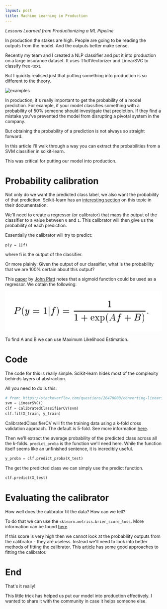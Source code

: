 ```yaml
---
layout: post
title: Machine Learning in Production
---
```


*Lessons Learned from Productionizing a ML Pipeline*

In production the stakes are high. People are going to be reading the outputs from the model. And the outputs better make sense. 

Recently my team and I created a NLP classifier and put it into production on a large insurance dataset. It uses TfidfVectorizer and LinearSVC to classify free-text.

But I quickly realised just that putting something into production is so different to the theory.

![examples](https://i.redd.it/5zz3wrn5ypm41.jpg )

In production, it's really important to get the probability of a model prediction. For example, if your model classifies something with a probability of 50% someone should investigate that prediction. If they find a mistake you've prevented the model from disrupting a pivotal system in the company.

But obtaining the probability of a prediction is not always so straight forward.

In this article I'll walk through a way you can extract the probabilities from a SVM classifier in scikit-learn.

This was critical for putting our model into production. 


# Probability calibration

Not only do we want the predicted class label, we also want the probability of that prediction. Scikit-learn has an [interesting section](https://scikit-learn.org/stable/modules/calibration.html) on this topic in their documentation.

We'll need to create a regressor (or calibrator) that maps the output of the classifier to a value between `0` and `1`. This calibrator will then give us the probability of each prediction. 

Essentially the calibrator will try to predict:

`p(y = 1|f)`

where fi is the output of the classifier.

Or more plainly: Given the output of our classifier, what is the probability that we are 100% certain about this output?


This [paper](https://www.researchgate.net/publication/2594015_Probabilistic_Outputs_for_Support_Vector_Machines_and_Comparisons_to_Regularized_Likelihood_Methods) by [John Platt](https://en.wikipedia.org/wiki/John_Platt_(computer_scientist)) notes that a sigmoid function could be used as a regressor. We obtain the following:


![img](/images/production/sigmoid.png)


To find A and B we can use Maximum Likelihood Estimation.


# Code

The code for this is really simple. Scikit-learn hides most of the complexity behinds layers of abstraction. 


<!-- `predict_proba` is the function that we'll need here. While the function itself seems like an unfinished sentence, it is incredibly useful.  -->

All you need to do is this:


```python
# from: https://stackoverflow.com/questions/26478000/converting-linearsvcs-decision-function-to-probabilities-scikit-learn-python
svm = LinearSVC()
clf = CalibratedClassifierCV(svm) 
clf.fit(X_train, y_train)
```

CalibratedClassifierCV will fit the training data using a k-fold cross validation approach. The default is 5-fold. See more information [here](https://scikit-learn.org/stable/modules/generated/sklearn.calibration.CalibratedClassifierCV.html#sklearn.calibration.CalibratedClassifierCV). 

Then we'll extract the average probability of the predicted class across all the k-folds. `predict_proba` is the function we'll need here. While the function itself seems like an unfinished sentence, it is incredibly useful.

```python
y_proba = clf.predict_proba(X_test)
```

The get the predicted class we can simply use the predict function.

```python
clf.predict(X_test)
``` 

# Evaluating the calibrator

How well does the calibrator fit the data? How can we tell?

To do that we can use the `sklearn.metrics.brier_score_loss`. More information can be found [here](https://scikit-learn.org/stable/modules/generated/sklearn.metrics.brier_score_loss.html#sklearn.metrics.brier_score_loss). 

If this score is very high then we cannot look at the probability outputs from the calibrator - they are useless. Instead we'll need to look into better methods of fitting the calibrator. This [article](https://machinelearningmastery.com/calibrated-classification-model-in-scikit-learn/) has some good approaches to fitting the calibrator. 

# End

That's it really! 

This little trick has helped us put our model into production effectively. I wanted to share it with the community in case it helps someone else. 










